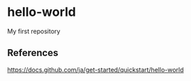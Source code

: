 # hello-world
My first repository

## References
https://docs.github.com/ja/get-started/quickstart/hello-world
